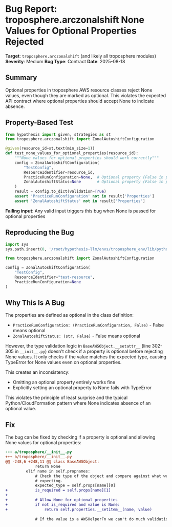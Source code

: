 # Bug Report: troposphere.arczonalshift None Values for Optional Properties Rejected

**Target**: `troposphere.arczonalshift` (and likely all troposphere modules)
**Severity**: Medium
**Bug Type**: Contract
**Date**: 2025-08-18

## Summary

Optional properties in troposphere AWS resource classes reject None values, even though they are marked as optional. This violates the expected API contract where optional properties should accept None to indicate absence.

## Property-Based Test

```python
from hypothesis import given, strategies as st
from troposphere.arczonalshift import ZonalAutoshiftConfiguration

@given(resource_id=st.text(min_size=1))
def test_none_values_for_optional_properties(resource_id):
    """None values for optional properties should work correctly"""
    config = ZonalAutoshiftConfiguration(
        "TestConfig",
        ResourceIdentifier=resource_id,
        PracticeRunConfiguration=None,  # Optional property (False in props)
        ZonalAutoshiftStatus=None       # Optional property (False in props)
    )
    result = config.to_dict(validation=True)
    assert 'PracticeRunConfiguration' not in result['Properties']
    assert 'ZonalAutoshiftStatus' not in result['Properties']
```

**Failing input**: Any valid input triggers this bug when None is passed for optional properties

## Reproducing the Bug

```python
import sys
sys.path.insert(0, '/root/hypothesis-llm/envs/troposphere_env/lib/python3.13/site-packages')

from troposphere.arczonalshift import ZonalAutoshiftConfiguration

config = ZonalAutoshiftConfiguration(
    "TestConfig",
    ResourceIdentifier="test-resource",
    PracticeRunConfiguration=None
)
```

## Why This Is A Bug

The properties are defined as optional in the class definition:
- `PracticeRunConfiguration: (PracticeRunConfiguration, False)` - False means optional
- `ZonalAutoshiftStatus: (str, False)` - False means optional

However, the type validation logic in `BaseAWSObject.__setattr__` (line 302-305 in `__init__.py`) doesn't check if a property is optional before rejecting None values. It only checks if the value matches the expected type, causing TypeError for None values even on optional properties.

This creates an inconsistency:
- Omitting an optional property entirely works fine
- Explicitly setting an optional property to None fails with TypeError

This violates the principle of least surprise and the typical Python/CloudFormation pattern where None indicates absence of an optional value.

## Fix

The bug can be fixed by checking if a property is optional and allowing None values for optional properties:

```diff
--- a/troposphere/__init__.py
+++ b/troposphere/__init__.py
@@ -248,6 +248,11 @@ class BaseAWSObject:
             return None
         elif name in self.propnames:
             # Check the type of the object and compare against what we were
             # expecting.
             expected_type = self.props[name][0]
+            is_required = self.props[name][1]
+            
+            # Allow None for optional properties
+            if not is_required and value is None:
+                return self.properties.__setitem__(name, value)
 
             # If the value is a AWSHelperFn we can't do much validation
```